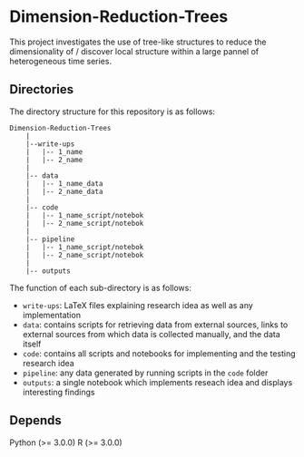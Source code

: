 # Dimension-Reduction-Trees
 
This project investigates the use of tree-like structures to reduce the dimensionality of / discover local structure within a large pannel of heterogeneous time series. 

## Directories

The directory structure for this repository is as follows: 

```
Dimension-Reduction-Trees
    |
    |--write-ups
    |   |-- 1_name
    |   |-- 2_name
    |
    |-- data
    |   |-- 1_name_data
    |   |-- 2_name_data
    |
    |-- code 
    |   |-- 1_name_script/notebok
    |   |-- 2_name_script/notebok
    |
    |-- pipeline 
    |   |-- 1_name_script/notebok
    |   |-- 2_name_script/notebok
    |
    |-- outputs
```
The function of each sub-directory is as follows: 

* `write-ups`: LaTeX files explaining research idea as well as any implementation
* `data`: contains scripts for retrieving data from external sources, links to external sources from which data is collected manually, and the data itself
* `code`: contains all scripts and notebooks for implementing and the testing research idea
* `pipeline`: any data generated by running scripts in the `code` folder
* `outputs`: a single notebook which implements reseach idea and displays interesting findings

## Depends

Python (>= 3.0.0) 
R (>= 3.0.0)
